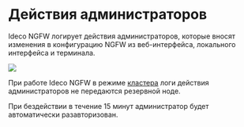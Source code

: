 # Действия администраторов

Ideco NGFW логирует действия администраторов, которые вносят изменения в конфигурацию NGFW из веб-интерфейса, локального интерфейса и терминала.

![](/.gitbook/assets/admin-logs.png)

При работе Ideco NGFW в режиме [кластера](/settings/server-management/cluster.md) логи действия администраторов не передаются резервной ноде.

При бездействии в течение 15 минут администратор будет автоматически разавторизован.
